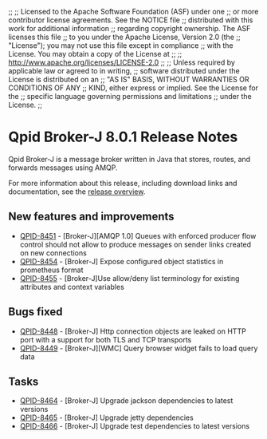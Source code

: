 ;;
;; Licensed to the Apache Software Foundation (ASF) under one
;; or more contributor license agreements.  See the NOTICE file
;; distributed with this work for additional information
;; regarding copyright ownership.  The ASF licenses this file
;; to you under the Apache License, Version 2.0 (the
;; "License"); you may not use this file except in compliance
;; with the License.  You may obtain a copy of the License at
;; 
;;   http://www.apache.org/licenses/LICENSE-2.0
;; 
;; Unless required by applicable law or agreed to in writing,
;; software distributed under the License is distributed on an
;; "AS IS" BASIS, WITHOUT WARRANTIES OR CONDITIONS OF ANY
;; KIND, either express or implied.  See the License for the
;; specific language governing permissions and limitations
;; under the License.
;;

# Qpid Broker-J 8.0.1 Release Notes

Qpid Broker-J is a message broker written in Java that stores, routes,
and forwards messages using AMQP.

For more information about this release, including download links and
documentation, see the [release overview](index.html).


## New features and improvements

 - [QPID-8451](https://issues.apache.org/jira/browse/QPID-8451) - [Broker-J][AMQP 1.0] Queues with enforced producer flow control should not allow to produce messages on sender links created on new connections
 - [QPID-8454](https://issues.apache.org/jira/browse/QPID-8454) - [Broker-J] Expose configured object statistics in prometheus format
 - [QPID-8455](https://issues.apache.org/jira/browse/QPID-8455) - [Broker-J]Use allow/deny list terminology for existing attributes and context variables

## Bugs fixed

 - [QPID-8448](https://issues.apache.org/jira/browse/QPID-8448) - [Broker-J] Http connection objects are leaked on HTTP port with a support for both TLS and TCP transports
 - [QPID-8449](https://issues.apache.org/jira/browse/QPID-8449) - [Broker-J][WMC] Query browser widget fails to load query data

## Tasks

 - [QPID-8464](https://issues.apache.org/jira/browse/QPID-8464) - [Broker-J] Upgrade jackson dependencies to latest versions
 - [QPID-8465](https://issues.apache.org/jira/browse/QPID-8465) - [Broker-J] Upgrade jetty dependencies
 - [QPID-8466](https://issues.apache.org/jira/browse/QPID-8466) - [Broker-J] Upgrade test dependencies to latest versions